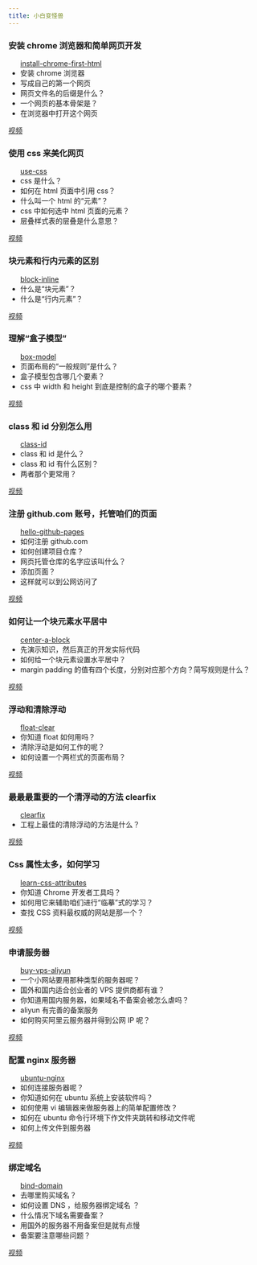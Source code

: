 ```yaml
---
title: 小白变怪兽
---
```


<div class="card">
<h3>安装 chrome 浏览器和简单网页开发</h3>
<ul>
<a href="#install-chrome-first-html" class='id' id="install-chrome-first-html">install-chrome-first-html</a>
<li>安装 chrome 浏览器</li>
<li>写成自己的第一个网页</li>
<li>网页文件名的后缀是什么？</li>
<li>一个网页的基本骨架是？</li>
<li>在浏览器中打开这个网页</li>
</ul>
<a class="video" href='http://pan.baidu.com/s/1c0k11tQ'>视频</a>
</div>

<div class="card">
<h3>使用 css 来美化网页</h3>
<ul>
<a href="#use-css" class='id' id="use-css">use-css</a>
<li>css 是什么？</li>
<li>如何在 html 页面中引用 css？</li>
<li>什么叫一个 html 的“元素”？</li>
<li>css 中如何选中 html 页面的元素？</li>
<li>层叠样式表的层叠是什么意思？</li>
</ul>
<a class="video" href='http://pan.baidu.com/s/1nt9RA6t'>视频</a>
</div>

<div class="card">
<h3>块元素和行内元素的区别</h3>
<ul>
<a href="#block-inline" class='id' id="block-inline">block-inline</a>
<li>什么是“块元素”？</li>
<li>什么是“行内元素”？</li>
</ul>
<a class="video" href='http://pan.baidu.com/s/1kTMMSHD'>视频</a>
</div>

<div class="card">
<h3>理解“盒子模型”</h3>
<ul>
<a href="#box-model" class='id' id="box-model">box-model</a>
<li>页面布局的“一般规则”是什么？</li>
<li>盒子模型包含哪几个要素？</li>
<li>css 中 width 和 height 到底是控制的盒子的哪个要素？</li>
</ul>
<a class="video" href='http://pan.baidu.com/s/1eQInxxK'>视频</a>
</div>

<div class="card">
<h3>class 和 id 分别怎么用</h3>
<ul>
<a href="#class-id" class='id' id="class-id">class-id</a>
<li>class 和 id 是什么？</li>
<li>class 和 id 有什么区别？</li>
<li>两者那个更常用？</li>
</ul>
<a class="video" href='http://pan.baidu.com/s/1sjBfvYl'>视频</a>
</div>

<div class="card">
<h3>注册 github.com 账号，托管咱们的页面</h3>
<ul>
<a href="#hello-github-pages" class='id' id="hello-github-pages">hello-github-pages</a>
<li>如何注册 github.com</li>
<li>如何创建项目仓库？</li>
<li>网页托管仓库的名字应该叫什么？</li>
<li>添加页面？</li>
<li>这样就可以到公网访问了</li>
</ul>
<a class="video" href='http://pan.baidu.com/s/1sj1BUln'>视频</a>
</div>

<div class="card">
<h3>如何让一个块元素水平居中</h3>
<ul>
<a href="#center-a-block" class='id' id="center-a-block">center-a-block</a>
<li>先演示知识，然后真正的开发实际代码</li>
<li>如何给一个块元素设置水平居中？</li>
<li>margin padding 的值有四个长度，分别对应那个方向？简写规则是什么？</li>
</ul>
<a class="video" href='http://pan.baidu.com/s/1pJuo0Gj'>视频</a>
</div>

<div class="card">
<h3>浮动和清除浮动</h3>
<ul>
<a href="#float-clear" class='id' id="float-clear">float-clear</a>
<li>你知道 float 如何用吗？</li>
<li>清除浮动是如何工作的呢？</li>
<li>如何设置一个两栏式的页面布局？</li>
</ul>
<a class="video" href='http://pan.baidu.com/s/1kT5Sdoz'>视频</a>
</div>

<div class="card">
<h3>最最最重要的一个清浮动的方法 clearfix</h3>
<ul>
<a href="#clearfix" class='id' id="clearfix">clearfix</a>
<li>工程上最佳的清除浮动的方法是什么？</li>
</ul>
<a class="video" href='http://pan.baidu.com/s/1eQzWF4m'>视频</a>
</div>

<div class="card">
<h3>Css 属性太多，如何学习</h3>
<ul>
<a href="#learn-css-attributes" class='id' id="learn-css-attributes">learn-css-attributes</a>
<li>你知道 Chrome 开发者工具吗？</li>
<li>如何用它来辅助咱们进行“临摹”式的学习？</li>
<li>查找 CSS 资料最权威的网站是那一个？</li>
</ul>
<a class="video" href='http://pan.baidu.com/s/1bnvZfcF'>视频</a>
</div>

<div class="card">
<h3>申请服务器</h3>
<ul>
<a href="#buy-vps-aliyun" class='id' id="buy-vps-aliyun">buy-vps-aliyun</a>
<li>一个小网站要用那种类型的服务器呢？</li>
<li>国外和国内适合创业者的 VPS 提供商都有谁？</li>
<li>你知道用国内服务器，如果域名不备案会被怎么虐吗？</li>
<li>aliyun 有完善的备案服务</li>
<li>如何购买阿里云服务器并得到公网 IP 呢？</li>
</ul>
<a class="video" href='http://pan.baidu.com/s/1sjuQ2BV'>视频</a>
</div>

<div class="card">
<h3>配置 nginx 服务器</h3>
<ul>
<a href="#ubuntu-nginx" class='id' id="ubuntu-nginx">ubuntu-nginx</a>
<li>如何连接服务器呢？</li>
<li>你知道如何在 ubuntu 系统上安装软件吗？</li>
<li>如何使用 vi 编辑器来做服务器上的简单配置修改？</li>
<li>如何在 ubuntu 命令行环境下作文件夹跳转和移动文件呢</li>
<li>如何上传文件到服务器</li>
</ul>
<a class="video" href='http://pan.baidu.com/s/1dDeZRDv'>视频</a>
</div>

<div class="card">
<h3>绑定域名</h3>
<ul>
<a href="#bind-domain" class='id' id="bind-domain">bind-domain</a>
<li>去哪里购买域名？</li>
<li>如何设置 DNS ，给服务器绑定域名 ？</li>
<li>什么情况下域名需要备案？</li>
<li>用国外的服务器不用备案但是就有点慢</li>
<li>备案要注意哪些问题？</li>
</ul>
<a class="video" href='http://pan.baidu.com/s/1kTgjBAv'>视频</a>
</div>
